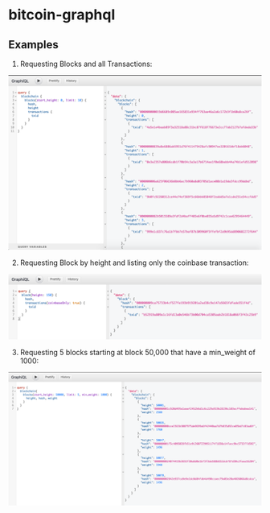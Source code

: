# bitcoin-graphql

## Examples

1. Requesting Blocks and all Transactions:

![](Examples/1.png)

2. Requesting Block by height and listing only the coinbase transaction:

![](Examples/2.png)

3. Requesting 5 blocks starting at block 50,000 that have a min_weight of 1000:

![](Examples/3.png)

